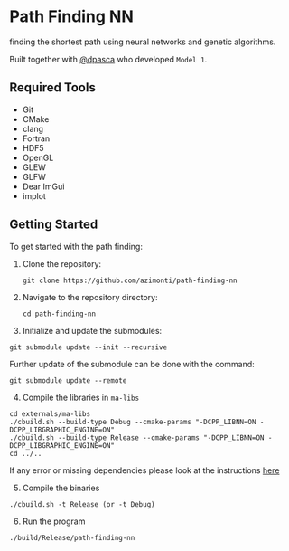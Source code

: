 # Path Finding NN

finding the shortest path using neural networks and genetic algorithms.

Built together with [@dpasca](https://github.com/dpasca) who developed `Model 1`. 

## Required Tools

- Git
- CMake
- clang
- Fortran
- HDF5
- OpenGL
- GLEW
- GLFW
- Dear ImGui
- implot

## Getting Started

To get started with the path finding:

1. Clone the repository:
   ```
   git clone https://github.com/azimonti/path-finding-nn
   ```
2. Navigate to the repository directory:
   ```
   cd path-finding-nn
   ```
3. Initialize and update the submodules:
  ```
  git submodule update --init --recursive
  ```

Further update of the submodule can be done with the command:
  ```
  git submodule update --remote
  ```

4. Compile the libraries in `ma-libs`
  ```
  cd externals/ma-libs
  ./cbuild.sh --build-type Debug --cmake-params "-DCPP_LIBNN=ON -DCPP_LIBGRAPHIC_ENGINE=ON"
  ./cbuild.sh --build-type Release --cmake-params "-DCPP_LIBNN=ON -DCPP_LIBGRAPHIC_ENGINE=ON"
  cd ../..
  ```

  If any error or missing dependencies please look at the instructions [here](https://github.com/azimonti/ma-libs)

5. Compile the binaries
  ```
  ./cbuild.sh -t Release (or -t Debug)
  ```

6. Run the program
  ```
  ./build/Release/path-finding-nn
  ```
